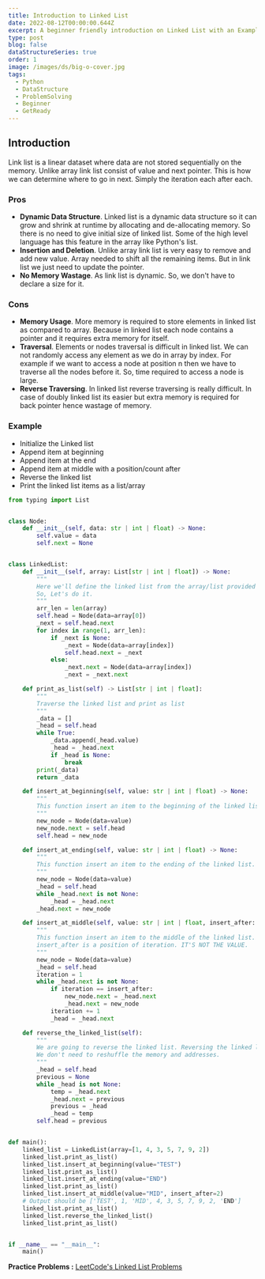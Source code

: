 ```yaml
---
title: Introduction to Linked List
date: 2022-08-12T00:00:00.644Z
excerpt: A beginner friendly introduction on Linked List with an Example on Python.
type: post
blog: false
dataStructureSeries: true
order: 1
image: /images/ds/big-o-cover.jpg
tags:
  - Python
  - DataStructure
  - ProblemSolving
  - Beginner
  - GetReady
---
```


## Introduction
Link list is a linear dataset where data are not stored sequentially on the memory. Unlike array link list consist of value and next pointer. This is how we can determine where to go in next. Simply the iteration each after each.

### Pros
* **Dynamic Data Structure**. Linked list is a dynamic data structure so it can grow and shrink at runtime by allocating and de-allocating memory. So there is no need to give initial size of linked list. Some of the high level language has this feature in the array like Python's list.
* **Insertion and Deletion**. Unlike array link list is very easy to remove and add new value. Array needed to shift all the remaining items. But in link list we just need to update the pointer.
* **No Memory Wastage**. As link list is dynamic. So, we don't have to declare a size for it.

### Cons
* **Memory Usage**. More memory is required to store elements in linked list as compared to array. Because in linked list each node contains a pointer and it requires extra memory for itself.
* **Traversal**. Elements or nodes traversal is difficult in linked list. We can not randomly access any element as we do in array by index. For example if we want to access a node at position n then we have to traverse all the nodes before it. So, time required to access a node is large.
* **Reverse Traversing**. In linked list reverse traversing is really difficult. In case of doubly linked list its easier but extra memory is required for back pointer hence wastage of memory.

### Example
* Initialize the Linked list
* Append item at beginning
* Append item at the end
* Append item at middle with a position/count after
* Reverse the linked list
* Print the linked list items as a list/array

```python
from typing import List


class Node:
    def __init__(self, data: str | int | float) -> None:
        self.value = data
        self.next = None


class LinkedList:
    def __init__(self, array: List[str | int | float]) -> None:
        """
        Here we'll define the linked list from the array/list provided in contructor.
        So, Let's do it.
        """
        arr_len = len(array)
        self.head = Node(data=array[0])
        _next = self.head.next
        for index in range(1, arr_len):
            if _next is None:
                _next = Node(data=array[index])
                self.head.next = _next
            else:
                _next.next = Node(data=array[index])
                _next = _next.next

    def print_as_list(self) -> List[str | int | float]:
        """
        Traverse the linked list and print as list
        """
        _data = []
        _head = self.head
        while True:
            _data.append(_head.value)
            _head = _head.next
            if _head is None:
                break
        print(_data)
        return _data

    def insert_at_beginning(self, value: str | int | float) -> None:
        """
        This function insert an item to the beginning of the linked list.
        """
        new_node = Node(data=value)
        new_node.next = self.head
        self.head = new_node

    def insert_at_ending(self, value: str | int | float) -> None:
        """
        This function insert an item to the ending of the linked list.
        """
        new_node = Node(data=value)
        _head = self.head
        while _head.next is not None:
            _head = _head.next
        _head.next = new_node

    def insert_at_middle(self, value: str | int | float, insert_after: int) -> None:
        """
        This function insert an item to the middle of the linked list.
        insert_after is a position of iteration. IT'S NOT THE VALUE.
        """
        new_node = Node(data=value)
        _head = self.head
        iteration = 1
        while _head.next is not None:
            if iteration == insert_after:
                new_node.next = _head.next
                _head.next = new_node
            iteration += 1
            _head = _head.next

    def reverse_the_linked_list(self):
        """
        We are going to reverse the linked list. Reversing the linked list is just changing the pointer.
        We don't need to reshuffle the memory and addresses.
        """
        _head = self.head
        previous = None
        while _head is not None:
            temp = _head.next
            _head.next = previous
            previous = _head
            _head = temp
        self.head = previous


def main():
    linked_list = LinkedList(array=[1, 4, 3, 5, 7, 9, 2])
    linked_list.print_as_list()
    linked_list.insert_at_beginning(value="TEST")
    linked_list.print_as_list()
    linked_list.insert_at_ending(value="END")
    linked_list.print_as_list()
    linked_list.insert_at_middle(value="MID", insert_after=2)
    # Output should be ['TEST', 1, 'MID', 4, 3, 5, 7, 9, 2, 'END']
    linked_list.print_as_list()
    linked_list.reverse_the_linked_list()
    linked_list.print_as_list()


if __name__ == "__main__":
    main()

```

**Practice Problems :** [LeetCode's Linked List Problems](https://leetcode.com/tag/linked-list/)
